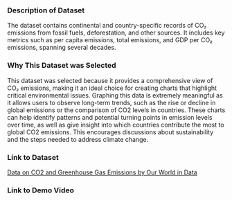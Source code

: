 ### Description of Dataset ###
The dataset contains continental and country-specific records of CO₂ emissions from fossil fuels, deforestation, and other sources. It includes key metrics such as per capita emissions, total emissions, and GDP per CO₂ emissions, spanning several decades. 

### Why This Dataset was Selected ###
This dataset was selected because it provides a comprehensive view of CO₂ emissions, making it an ideal choice for creating charts that highlight critical environmental issues. Graphing this data is extremely meaningful as it allows users to observe long-term trends, such as the rise or decline in global emissions or the comparison of CO2 levels in countries. These charts can help identify patterns and potential turning points in emission levels over time, as well as give insight into which countries contribute the most to global CO2 emissions. This encourages discussions about sustainability and the steps needed to address climate change. 

### Link to Dataset ###
[Data on CO2 and Greenhouse Gas Emissions by Our World in Data](https://github.com/owid/co2-data)

### Link to Demo Video ###